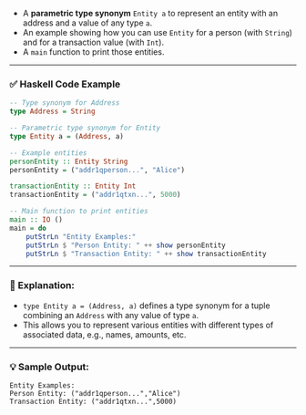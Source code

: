 

* A **parametric type synonym** `Entity a` to represent an entity with an address and a value of any type `a`.
* An example showing how you can use `Entity` for a person (with `String`) and for a transaction value (with `Int`).
* A `main` function to print those entities.

---

### ✅ Haskell Code Example

```haskell
-- Type synonym for Address
type Address = String

-- Parametric type synonym for Entity
type Entity a = (Address, a)

-- Example entities
personEntity :: Entity String
personEntity = ("addr1qperson...", "Alice")

transactionEntity :: Entity Int
transactionEntity = ("addr1qtxn...", 5000)

-- Main function to print entities
main :: IO ()
main = do
    putStrLn "Entity Examples:"
    putStrLn $ "Person Entity: " ++ show personEntity
    putStrLn $ "Transaction Entity: " ++ show transactionEntity
```

---

### 🧠 Explanation:

* `type Entity a = (Address, a)` defines a type synonym for a tuple combining an `Address` with any value of type `a`.
* This allows you to represent various entities with different types of associated data, e.g., names, amounts, etc.

---

### 💡 Sample Output:

```
Entity Examples:
Person Entity: ("addr1qperson...","Alice")
Transaction Entity: ("addr1qtxn...",5000)
```

